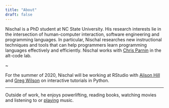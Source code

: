 ```yaml
---
title: "About"
draft: false
---
```


Nischal is a PhD student at NC State University. His research interests lie in the intersection of human-computer interaction, software engineering and programming languages. In particular, Nischal researches new instructional techniques and tools that can help programmers learn programming languages effectively and efficiently. Nischal works with [Chris Parnin](http://chrisparnin.me) in the alt-code lab.

~

For the summer of 2020, Nischal will be working at RStudio with [Alison Hill](https://alison.rbind.io) and [Greg Wilson](https://third-bit.com) on interactive tutorials in Python.

---

Outside of work, he enjoys powerlifting, reading books, watching movies and listening to or [playing](https://www.youtube.com/channel/UCuGoH54n9UCn8ez7NjjhyMA/about) music.